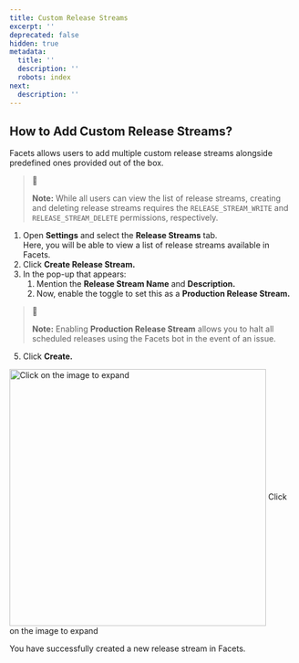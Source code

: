 ```yaml
---
title: Custom Release Streams
excerpt: ''
deprecated: false
hidden: true
metadata:
  title: ''
  description: ''
  robots: index
next:
  description: ''
---
```

## How to Add Custom Release Streams?

Facets allows users to add multiple custom release streams alongside predefined ones provided out of the box.

> 📘
>
> **Note:** While all users can view the list of release streams, creating and deleting release streams requires the `RELEASE_STREAM_WRITE` and `RELEASE_STREAM_DELETE` permissions, respectively.

1. Open **Settings** and select the **Release Streams** tab.\
   Here, you will be able to view a list of release streams available in Facets.
2. Click **Create Release Stream.**
3. In the pop-up that appears:
   1. Mention the **Release Stream Name** and **Description.**
   2. Now, enable the toggle to set this as a **Production Release Stream.**

> 📘
>
> **Note:** Enabling **Production Release Stream** allows you to halt all scheduled releases using the Facets bot in the event of an issue.

5. Click **Create.**

<Image alt="Click on the image to expand" align="center" width="450px" border={true} src="https://files.readme.io/fdc20e4-image.png">
  Click on the image to expand
</Image>

You have successfully created a new release stream in Facets.
